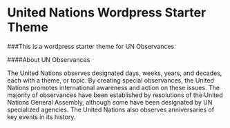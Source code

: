 # United Nations Wordpress Starter Theme
###This is a wordpress starter theme for UN Observances 

####About UN Observances

The United Nations observes designated days, weeks, years, and decades, each with a theme, or topic. By creating special observances, the United Nations promotes international awareness and action on these issues.  The majority of observances have been established by resolutions of the United Nations General Assembly, although some have been designated by UN specialized agencies.  The United Nations also observes anniversaries of key events in its history.
